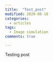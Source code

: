 ```yaml
---
title:  "Test_post"
modified: 2020-08-18
categories:
  - articles
tags:
  - Image simulation
comments: true

---
```


Testing post